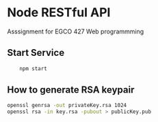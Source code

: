 # Node RESTful API

Asssignment for EGCO 427 Web programmming

## Start Service

```bash
    npm start
```

## How to generate RSA keypair

```bash
openssl genrsa -out privateKey.rsa 1024
openssl rsa -in key.rsa -pubout > publicKey.pub
```